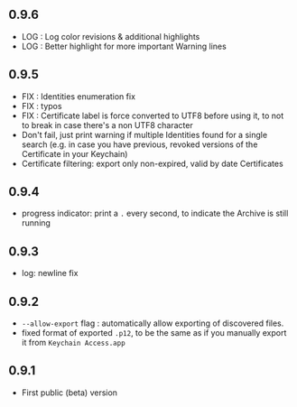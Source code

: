 ## 0.9.6

- LOG : Log color revisions & additional highlights
- LOG : Better highlight for more important Warning lines


## 0.9.5

- FIX : Identities enumeration fix
- FIX : typos
- FIX : Certificate label is force converted to UTF8 before using it, to not to break in case there's a non UTF8 character
- Don't fail, just print warning if multiple Identities found for a single search (e.g. in case you have previous, revoked versions of the Certificate in your Keychain)
- Certificate filtering: export only non-expired, valid by date Certificates


## 0.9.4

- progress indicator: print a `.` every second, to indicate the Archive is still running


## 0.9.3

- log: newline fix


## 0.9.2

- `--allow-export` flag : automatically allow exporting of discovered files.
- fixed format of exported `.p12`, to be the same as if you manually export it from `Keychain Access.app`


## 0.9.1

- First public (beta) version

